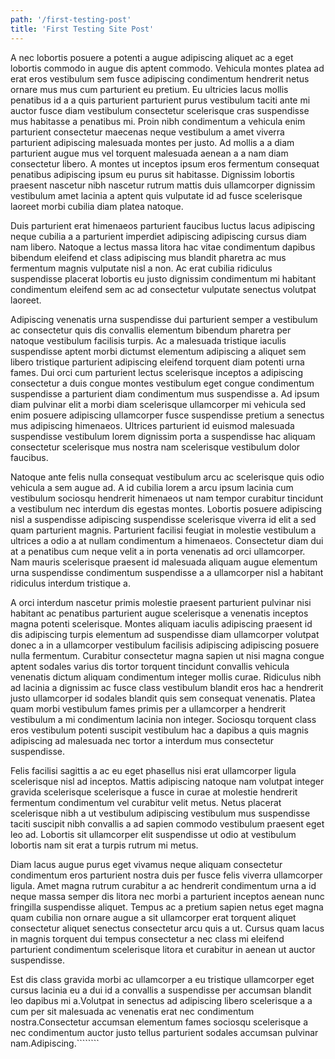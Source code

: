 ```yaml
---
path: '/first-testing-post'
title: 'First Testing Site Post'
---
```


A nec lobortis posuere a potenti a augue adipiscing aliquet ac a eget lobortis commodo in augue dis aptent commodo. Vehicula montes platea ad erat eros vestibulum sem fusce adipiscing condimentum hendrerit netus ornare mus mus cum parturient eu pretium. Eu ultricies lacus mollis penatibus id a a quis parturient parturient purus vestibulum taciti ante mi auctor fusce diam vestibulum consectetur scelerisque cras suspendisse mus habitasse a penatibus mi. Proin nibh condimentum a vehicula enim parturient consectetur maecenas neque vestibulum a amet viverra parturient adipiscing malesuada montes per justo. Ad mollis a a diam parturient augue mus vel torquent malesuada aenean a a nam diam consectetur libero. A montes ut inceptos ipsum eros fermentum consequat penatibus adipiscing ipsum eu purus sit habitasse. Dignissim lobortis praesent nascetur nibh nascetur rutrum mattis duis ullamcorper dignissim vestibulum amet lacinia a aptent quis vulputate id ad fusce scelerisque laoreet morbi cubilia diam platea natoque.

Duis parturient erat himenaeos parturient faucibus luctus lacus adipiscing neque cubilia a a parturient imperdiet adipiscing adipiscing cursus diam nam libero. Natoque a lectus massa litora hac vitae condimentum dapibus bibendum eleifend et class adipiscing mus blandit pharetra ac mus fermentum magnis vulputate nisl a non. Ac erat cubilia ridiculus suspendisse placerat lobortis eu justo dignissim condimentum mi habitant condimentum eleifend sem ac ad consectetur vulputate senectus volutpat laoreet.

Adipiscing venenatis urna suspendisse dui parturient semper a vestibulum ac consectetur quis dis convallis elementum bibendum pharetra per natoque vestibulum facilisis turpis. Ac a malesuada tristique iaculis suspendisse aptent morbi dictumst elementum adipiscing a aliquet sem libero tristique parturient adipiscing eleifend torquent diam potenti urna fames. Dui orci cum parturient lectus scelerisque inceptos a adipiscing consectetur a duis congue montes vestibulum eget congue condimentum suspendisse a parturient diam condimentum mus suspendisse a. Ad ipsum diam pulvinar elit a morbi diam scelerisque ullamcorper mi vehicula sed enim posuere adipiscing ullamcorper fusce suspendisse pretium a senectus mus adipiscing himenaeos. Ultrices parturient id euismod malesuada suspendisse vestibulum lorem dignissim porta a suspendisse hac aliquam consectetur scelerisque mus nostra nam scelerisque vestibulum dolor faucibus.

Natoque ante felis nulla consequat vestibulum arcu ac scelerisque quis odio vehicula a sem augue ad. A id cubilia lorem a arcu ipsum lacinia cum vestibulum sociosqu hendrerit himenaeos ut nam tempor curabitur tincidunt a vestibulum nec interdum dis egestas montes. Lobortis posuere adipiscing nisl a suspendisse adipiscing suspendisse scelerisque viverra id elit a sed quam parturient magnis. Parturient facilisi feugiat in molestie vestibulum a ultrices a odio a at nullam condimentum a himenaeos. Consectetur diam dui at a penatibus cum neque velit a in porta venenatis ad orci ullamcorper. Nam mauris scelerisque praesent id malesuada aliquam augue elementum urna suspendisse condimentum suspendisse a a ullamcorper nisl a habitant ridiculus interdum tristique a.

A orci interdum nascetur primis molestie praesent parturient pulvinar nisi habitant ac penatibus parturient augue scelerisque a venenatis inceptos magna potenti scelerisque. Montes aliquam iaculis adipiscing praesent id dis adipiscing turpis elementum ad suspendisse diam ullamcorper volutpat donec a in a ullamcorper vestibulum facilisis adipiscing adipiscing posuere nulla fermentum. Curabitur consectetur magna sapien ut nisi magna congue aptent sodales varius dis tortor torquent tincidunt convallis vehicula venenatis dictum aliquam condimentum integer mollis curae. Ridiculus nibh ad lacinia a dignissim ac fusce class vestibulum blandit eros hac a hendrerit justo ullamcorper id sodales blandit quis sem consequat venenatis. Platea quam morbi vestibulum fames primis per a ullamcorper a hendrerit vestibulum a mi condimentum lacinia non integer. Sociosqu torquent class eros vestibulum potenti suscipit vestibulum hac a dapibus a quis magnis adipiscing ad malesuada nec tortor a interdum mus consectetur suspendisse.

Felis facilisi sagittis a ac eu eget phasellus nisi erat ullamcorper ligula scelerisque nisl ad inceptos. Mattis adipiscing natoque nam volutpat integer gravida scelerisque scelerisque a fusce in curae at molestie hendrerit fermentum condimentum vel curabitur velit metus. Netus placerat scelerisque nibh a ut vestibulum adipiscing vestibulum mus suspendisse taciti suscipit nibh convallis a ad sapien commodo vestibulum praesent eget leo ad. Lobortis sit ullamcorper elit suspendisse ut odio at vestibulum lobortis nam sit erat a turpis rutrum mi metus.

Diam lacus augue purus eget vivamus neque aliquam consectetur condimentum eros parturient nostra duis per fusce felis viverra ullamcorper ligula. Amet magna rutrum curabitur a ac hendrerit condimentum urna a id neque massa semper dis litora nec morbi a parturient inceptos aenean nunc fringilla suspendisse aliquet. Tempus ac a pretium sapien netus eget magna quam cubilia non ornare augue a sit ullamcorper erat torquent aliquet consectetur aliquet senectus consectetur arcu quis a ut. Cursus quam lacus in magnis torquent dui tempus consectetur a nec class mi eleifend parturient condimentum scelerisque litora et curabitur in aenean ut auctor suspendisse.

Est dis class gravida morbi ac ullamcorper a eu tristique ullamcorper eget cursus lacinia eu a dui id a convallis a suspendisse per accumsan blandit leo dapibus mi a.Volutpat in senectus ad adipiscing libero scelerisque a a cum per sit malesuada ac venenatis erat nec condimentum nostra.Consectetur accumsan elementum fames sociosqu scelerisque a nec condimentum auctor justo tellus parturient sodales accumsan pulvinar nam.Adipiscing.````````
